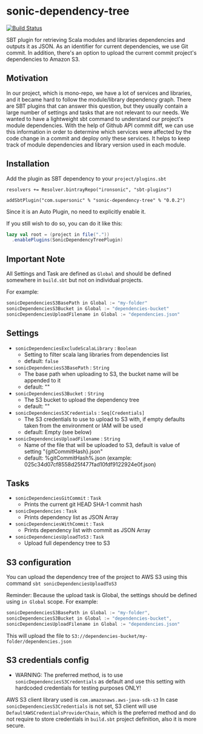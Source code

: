 # sonic-dependency-tree

[![Build Status](https://travis-ci.org/SupersonicAds/sonic-dependency-tree.svg?branch=master)](https://travis-ci.org/SupersonicAds/sonic-dependency-tree)

SBT plugin for retrieving Scala modules and libraries dependencies and outputs it as JSON. As an identifier for current dependencies, we use Git commit.
In addition, there's an option to upload the current commit project's dependencies to Amazon S3.

## Motivation
In our project, which is mono-repo, we have a lot of services and libraries, and it became hard to follow the module/library dependency graph. There are SBT plugins that can answer this question, but they usually contain a large number of settings and tasks that are not relevant to our needs.
We wanted to have a lightweight sbt command to understand our project's module dependencies.
With the help of Github API commit diff, we can use this information in order to determine which services were affected by the code change in a commit and deploy only these services.
It helps to keep track of module dependencies and library version used in each module.

## Installation
Add the plugin as SBT dependency to your `project/plugins.sbt`

```
resolvers += Resolver.bintrayRepo("ironsonic", "sbt-plugins")

addSbtPlugin("com.supersonic" % "sonic-dependency-tree" % "0.0.2")
```

Since it is an Auto Plugin, no need to explicitly enable it.

If you still wish to do so, you can do it like this:
``` scala
lazy val root = (project in file("."))
  .enablePlugins(SonicDependencyTreePlugin)
```

## Important Note
All Settings and Task are defined as `Global` and should be defined somewhere in `build.sbt` but not on individual projects.

For example:
```scala
sonicDependenciesS3BasePath in Global := "my-folder"
sonicDependenciesS3Bucket in Global := "dependencies-bucket"
sonicDependenciesUploadFilename in Global := "dependencies.json"
```
 
## Settings

- `sonicDependenciesExcludeScalaLibrary` : `Boolean`
    - Setting to filter scala lang libraries from dependencies list
    - default: `false`
- `sonicDependenciesS3BasePath` : `String`
    - The base path when uploading to S3, the bucket name will be appended to it
    - default: ""
- `sonicDependenciesS3Bucket` : `String` 
    - The S3 bucket to upload the dependency tree
    - default: ""
- `sonicDependenciesS3Credentials` : `Seq[Credentials]`
    - The S3 credentials to use to upload to S3 with, if empty defaults taken from the environment or IAM will be used
    - default: Empty (see below)
- `sonicDependenciesUploadFilename` : `String` 
    - Name of the file that will be uploaded to S3, default is value of setting \"{gitCommitHash}.json\"
    - default: %gitCommitHash%.json (example: 025c34d07cf8558d25f477fad10fdf9122924e0f.json)

## Tasks
- `sonicDependenciesGitCommit` : `Task` 
    - Prints the current git HEAD SHA-1 commit hash
- `sonicDependencies` : `Task` 
    - Prints dependency list as JSON Array
- `sonicDependenciesWithCommit` : `Task` 
    - Prints dependency list with commit as JSON Array
- `sonicDependenciesUploadToS3` : `Task` 
    - Upload full dependency tree to S3


## S3 configuration
You can upload the dependency tree of the project to AWS S3 using this command `sbt sonicDependenciesUploadToS3`

Reminder: Because the upload task is Global, the settings should be defined using `in Global` scope.
For example:
``` scala
sonicDependenciesS3BasePath in Global := "my-folder",
sonicDependenciesS3Bucket in Global := "dependencies-bucket",
sonicDependenciesUploadFilename in Global := "dependencies.json"
```
This will upload the file to `S3://dependencies-bucket/my-folder/dependencies.json`

## S3 credentials config

- WARNING: The preferred method, is to use `sonicDependenciesS3Credentials` as default and use this setting with hardcoded credentials for testing purposes ONLY!

AWS S3 client library used is `com.amazonaws.aws-java-sdk-s3`
In case `sonicDependenciesS3Credentials` is not set, S3 client will use  `DefaultAWSCredentialsProviderChain`, which is the preferred method and do not require to store credentials in `build.sbt` project definition, also it is more secure.
